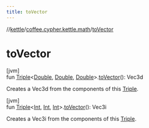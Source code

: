 ```yaml
---
title: toVector
---
```

//[kettle](../../index.html)/[coffee.cypher.kettle.math](index.html)/[toVector](to-vector.html)



# toVector



[jvm]\
fun [Triple](https://kotlinlang.org/api/latest/jvm/stdlib/kotlin/-triple/index.html)&lt;[Double](https://kotlinlang.org/api/latest/jvm/stdlib/kotlin/-double/index.html), [Double](https://kotlinlang.org/api/latest/jvm/stdlib/kotlin/-double/index.html), [Double](https://kotlinlang.org/api/latest/jvm/stdlib/kotlin/-double/index.html)&gt;.[toVector](to-vector.html)(): Vec3d



Creates a Vec3d from the components of this [Triple](https://kotlinlang.org/api/latest/jvm/stdlib/kotlin/-triple/index.html).





[jvm]\
fun [Triple](https://kotlinlang.org/api/latest/jvm/stdlib/kotlin/-triple/index.html)&lt;[Int](https://kotlinlang.org/api/latest/jvm/stdlib/kotlin/-int/index.html), [Int](https://kotlinlang.org/api/latest/jvm/stdlib/kotlin/-int/index.html), [Int](https://kotlinlang.org/api/latest/jvm/stdlib/kotlin/-int/index.html)&gt;.[toVector](to-vector.html)(): Vec3i



Creates a Vec3i from the components of this [Triple](https://kotlinlang.org/api/latest/jvm/stdlib/kotlin/-triple/index.html).




